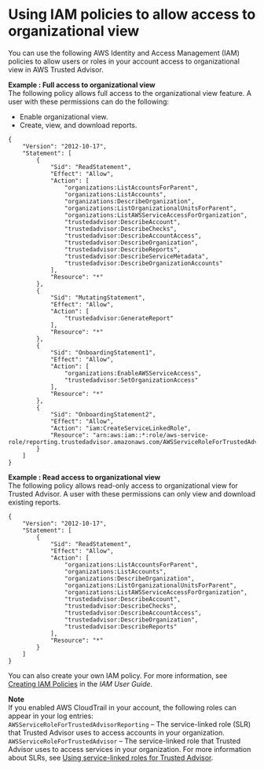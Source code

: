 # Using IAM policies to allow access to organizational view<a name="organizational-view-iam-policies"></a>

You can use the following AWS Identity and Access Management \(IAM\) policies to allow users or roles in your account access to organizational view in AWS Trusted Advisor\.

**Example : **Full access to organizational view****  
The following policy allows full access to the organizational view feature\. A user with these permissions can do the following:  
+ Enable organizational view\.
+ Create, view, and download reports\.

```
{
    "Version": "2012-10-17",
    "Statement": [
        {
            "Sid": "ReadStatement",
            "Effect": "Allow",
            "Action": [
                "organizations:ListAccountsForParent",
                "organizations:ListAccounts",
                "organizations:DescribeOrganization",
                "organizations:ListOrganizationalUnitsForParent",
                "organizations:ListAWSServiceAccessForOrganization",
                "trustedadvisor:DescribeAccount",
                "trustedadvisor:DescribeChecks",
                "trustedadvisor:DescribeAccountAccess",
                "trustedadvisor:DescribeOrganization",
                "trustedadvisor:DescribeReports",
                "trustedadvisor:DescribeServiceMetadata",
                "trustedadvisor:DescribeOrganizationAccounts"
            ],
            "Resource": "*"
        },
        {
            "Sid": "MutatingStatement",
            "Effect": "Allow",
            "Action": [
                "trustedadvisor:GenerateReport"
            ],
            "Resource": "*"
        },
        {
            "Sid": "OnboardingStatement1",
            "Effect": "Allow",
            "Action": [
                "organizations:EnableAWSServiceAccess",
                "trustedadvisor:SetOrganizationAccess"
            ],
            "Resource": "*"
        },
        {
            "Sid": "OnboardingStatement2",
            "Effect": "Allow",
            "Action": "iam:CreateServiceLinkedRole",
            "Resource": "arn:aws:iam::*:role/aws-service-role/reporting.trustedadvisor.amazonaws.com/AWSServiceRoleForTrustedAdvisorReporting"
        }
    ]
}
```

**Example : Read access to organizational view**  
The following policy allows read\-only access to organizational view for Trusted Advisor\. A user with these permissions can only view and download existing reports\.  

```
{
    "Version": "2012-10-17",
    "Statement": [
        {
            "Sid": "ReadStatement",
            "Effect": "Allow",
            "Action": [
                "organizations:ListAccountsForParent",
                "organizations:ListAccounts",
                "organizations:DescribeOrganization",
                "organizations:ListOrganizationalUnitsForParent",
                "organizations:ListAWSServiceAccessForOrganization",
                "trustedadvisor:DescribeAccount",
                "trustedadvisor:DescribeChecks",
                "trustedadvisor:DescribeAccountAccess",
                "trustedadvisor:DescribeOrganization",
                "trustedadvisor:DescribeReports"
            ],
            "Resource": "*"
        }
    ]
}
```
You can also create your own IAM policy\. For more information, see [Creating IAM Policies](https://docs.aws.amazon.com/IAM/latest/UserGuide/access_policies_create.htmlorgs_integrate_services.html) in the *IAM User Guide*\.

**Note**  
If you enabled AWS CloudTrail in your account, the following roles can appear in your log entries:  
`AWSServiceRoleForTrustedAdvisorReporting` – The service\-linked role \(SLR\) that Trusted Advisor uses to access accounts in your organization\.
`AWSServiceRoleForTrustedAdvisor` – The service\-linked role that Trusted Advisor uses to access services in your organization\.
For more information about SLRs, see [Using service\-linked roles for Trusted Advisor](using-service-linked-roles-ta.md)\.